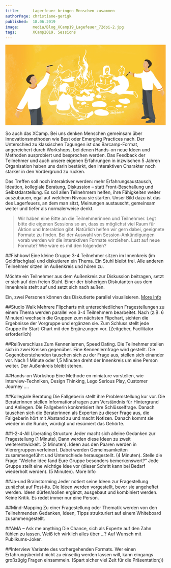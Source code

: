 ```yaml
---
title:      Lagerfeuer bringen Menschen zusammen
authorPage: christiane-gerigk
published:  18.06.2019
image:      media/Blog_XCamp19_Lagefeuer_72dpi-2.jpg
tags:       XCamp2019, Sessions
---
```


![Lagerfeuer](media/Blog_XCamp19_Lagefeuer_72dpi-2.jpg)

So auch das XCamp. Bei uns denken Menschen gemeinsam über Innovationsmethoden wie Best oder Emerging Practices nach. Der Unterschied zu klassischen Tagungen ist das Barcamp-Format, angereichert durch Workshops, bei denen Hands-on neue Ideen und Methoden ausprobiert und besprochen werden. Das Feedback der Teilnehmer und auch unsere eigenen Erfahrungen in inzwischen 5 Jahren Organisation haben uns darin bestärkt, den interaktiven Charakter noch stärker in den Vordergrund zu rücken.

Das Treffen soll noch interaktiver werden: mehr Erfahrungsaustausch, Ideation, kollegiale Beratung, Diskussion – statt Front-Beschallung und Selbstdarstellung. Es soll allen Teilnehmern helfen, ihre Fähigkeiten weiter auszubauen, egal auf welchem Niveau sie starten. Unser Bild dazu ist das des Lagerfeuers, an dem man sitzt, Meinungen austauscht, gemeinsam weiter und tiefer als normalerweise denkt.

> Wir haben eine Bitte an die Teilnehmerinnen und Teilnehmer. Legt bitte die eigenen Sessions so an, dass es möglichst viel Raum für Aktion und Interaktion gibt. Natürlich helfen wir gern dabei, geeignete Formate zu finden. Bei der Auswahl von Session-Ankündigungen vorab werden wir die interaktiven Formate vorziehen. Lust auf neue Formate? Wie wäre es mit den folgenden?

##Fishbowl
Eine kleine Gruppe 3-4 Teilnehmer sitzen im Innenkreis (im Goldfischglas) und diskutieren ein Thema. Ein Stuhl bleibt frei. Alle anderen Teilnehmer sitzen im Außenkreis und hören zu.

Möchte ein Teilnehmer aus dem Außenkreis zur Diskussion beitragen, setzt er sich auf den freien Stuhl. Einer der bisherigen Diskutanten aus dem Innenkreis steht auf und setzt sich nach außen.

Ein, zwei Personen können das Diskutierte parallel visualisieren. [More Info](https://de.wikipedia.org/wiki/Fishbowl_%28Diskussionsmethode%29)

##Studio Walk
Mehrere Flipcharts mit unterschiedlichen Fragestellungen zu einem Thema werden parallel von 3-4 Teilnehmern bearbeitet. Nach (z.B. 6 Minuten) wechseln die Gruppen zum nächsten Flipchart, sichten die Ergebnisse der Vorgruppe und ergänzen sie. Zum Schluss stellt jede Gruppe ihr Start-Chart mit den Ergänzungen vor. (Zeitgeber, Facilitator erforderlich)

##Reißverschluss
Zum Kennenlernen, Speed Dating. Die Teilnehmer stellen sich in zwei Kreisen gegenüber. Eine Kennenlernfrage wird gestellt. Die Gegenüberstehenden tauschen sich zu der Frage aus, stellen sich einander vor. Nach 1 Minute oder 1,5 Minuten dreht der Innenkreis um eine Person weiter. Der Außenkreis bleibt stehen.

##Hands-on Workshop
Eine Methode en miniature vorstellen, wie Interview-Techniken, Design Thinking, Lego Serious Play, Customer Journey ….

##Kollegiale Beratung
Die Fallgeberin stellt ihre Problemstellung kur vor. Die Beraterinnen stellen Informationsfragen zum Verständnis für Hintergrund und Anliegen. Die Fallgeberin konkretisiert ihre Schlüsselfrage. Danach tauschen sich die Beraterinnen als Experten zu dieser Frage aus, die Fallgeberin hört mit Abstand zu und macht Notizen. Danach kommt sie wieder in die Runde, würdigt und resümiert das Gehörte.

##1-2-4-All Liberating Structure
Jeder macht sich alleine Gedanken zur Fragestellung (1 Minute), Dann werden diese Ideen zu zweit weiterentwickelt. (2 Minuten). Ideen aus den Paaren werden in Vierergruppen verfeinert. Dabei werden Gemeinsamkeiten zusammengeführt und Unterschiede herausgestellt. (4 Minuten). Stelle die Frage “Welche Idee fand Eure Gruppe besonders bemerkenswert?” Jede Gruppe stellt eine wichtige Idee vor (dieser Schritt kann bei Bedarf wiederholt werden). (5 Minuten).  More Info

##Ja-und Brainstorming
Jeder notiert seine Ideen zur Fragestellung zunächst auf Post-its. Die Ideen werden vorgestellt, bevor sie angeheftet werden. Ideen dürfen/sollen ergänzt, ausgebaut und kombiniert werden. Keine Kritik. Es redet immer nur eine Person.

##Mind-Mapping
Zu einer Fragestellung oder Thematik werden von den Teilnehmenden Gedanken, Ideen, Tipps strukturiert auf einem Whiteboard zusammengestellt.

##AMA – Ask me anything
Die Chance, sich als Experte auf den Zahn fühlen zu lassen. Weiß ich wirklich alles über …? Auf Wunsch mit Publikums-Joker.

##Interview
Variante des vorhergehenden Formats. Wer einen Erfahrungsbericht nicht zu einseitig werden lassen will, kann eingangs großzügig Fragen einsammeln. (Spart sicher viel Zeit für die Präsentation;))
